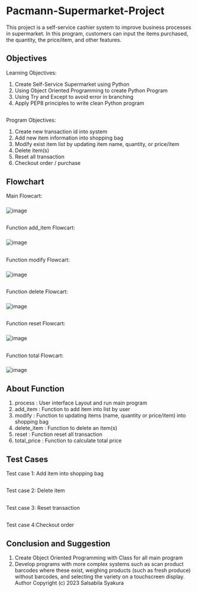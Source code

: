 # Pacmann-Supermarket-Project
This project is a self-service cashier system to improve business processes in supermarket. In this program, customers can input the items purchased, the quantity, the price/item, and other features.
## Objectives
 Learning Objectives:
  1. Create Self-Service Supermarket using Python
  2. Using Object Oriented Programming to create Python Program
  3. Using Try and Except to avoid error in branching
  4. Apply PEP8 principles to write clean Python program
##
 Program Objectives:
  1. Create new transaction id into system
  2. Add new item information into shopping bag
  3. Modify exist item list by updating item name, quantity, or price/item
  4. Delete item(s)
  5. Reset all transaction
  6. Checkout order / purchase
## Flowchart
Main Flowcart:
###
![image](https://user-images.githubusercontent.com/92718198/218318700-618fc76a-fa1a-4880-8ab7-ded3b75bcaba.png)
##
Function add_item Flowcart:
###
![image](https://user-images.githubusercontent.com/92718198/218318256-20ab8b32-842d-4524-920c-b8f47a4ccbc8.png)
##
Function modify Flowcart:
###
![image](https://user-images.githubusercontent.com/92718198/218318280-dd333025-03b3-421b-a4e6-a45ac05bb31f.png)
##
Function delete Flowcart:
###
![image](https://user-images.githubusercontent.com/92718198/218318342-3064856d-1086-481f-b1f7-38ad92268835.png)
##
Function reset Flowcart:
###
![image](https://user-images.githubusercontent.com/92718198/218317550-a19a9119-139b-44fd-827c-970927a720a7.png)
##
Function total Flowcart:
###
![image](https://user-images.githubusercontent.com/92718198/218318876-9bb8aeca-2484-4494-8fbb-f8c12685cd8f.png)
## About Function
1. process : User interface Layout and run main program
2. add_item : Function to add item into list by user
3. modify : Function to updating items (name, quantity or price/item) into shopping bag
4. delete_item : Function to delete an item(s)
5. reset : Function reset all transaction
6. total_price : Function to calculate total price
## Test Cases
Test case 1: Add item into shopping bag
##
Test case 2: Delete item
##
Test case 3: Reset transaction
##
Test case 4:Checkout order

## Conclusion and Suggestion
 1. Create Object Oriented Programming with Class for all main program
 2. Develop programs with more complex systems such as scan product barcodes where these exist, weighing products (such as fresh produce) without barcodes, and selecting the variety on a touchscreen display.
Author Copyright (c) 2023 Salsabila Syakura
